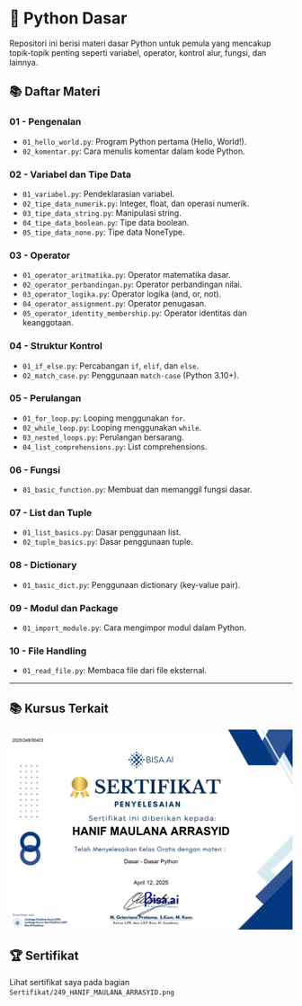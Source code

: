 # 🐍 Python Dasar

Repositori ini berisi materi dasar Python untuk pemula yang mencakup topik-topik penting seperti variabel, operator, kontrol alur, fungsi, dan lainnya.

## 📚 Daftar Materi

### 01 - Pengenalan
- `01_hello_world.py`: Program Python pertama (Hello, World!).
- `02_komentar.py`: Cara menulis komentar dalam kode Python.

### 02 - Variabel dan Tipe Data
- `01_variabel.py`: Pendeklarasian variabel.
- `02_tipe_data_numerik.py`: Integer, float, dan operasi numerik.
- `03_tipe_data_string.py`: Manipulasi string.
- `04_tipe_data_boolean.py`: Tipe data boolean.
- `05_tipe_data_none.py`: Tipe data NoneType.

### 03 - Operator
- `01_operator_aritmatika.py`: Operator matematika dasar.
- `02_operator_perbandingan.py`: Operator perbandingan nilai.
- `03_operator_logika.py`: Operator logika (and, or, not).
- `04_operator_assignment.py`: Operator penugasan.
- `05_operator_identity_membership.py`: Operator identitas dan keanggotaan.

### 04 - Struktur Kontrol
- `01_if_else.py`: Percabangan `if`, `elif`, dan `else`.
- `02_match_case.py`: Penggunaan `match-case` (Python 3.10+).

### 05 - Perulangan
- `01_for_loop.py`: Looping menggunakan `for`.
- `02_while_loop.py`: Looping menggunakan `while`.
- `03_nested_loops.py`: Perulangan bersarang.
- `04_list_comprehensions.py`: List comprehensions.

### 06 - Fungsi
- `01_basic_function.py`: Membuat dan memanggil fungsi dasar.

### 07 - List dan Tuple
- `01_list_basics.py`: Dasar penggunaan list.
- `02_tuple_basics.py`: Dasar penggunaan tuple.

### 08 - Dictionary
- `01_basic_dict.py`: Penggunaan dictionary (key-value pair).

### 09 - Modul dan Package
- `01_import_module.py`: Cara mengimpor modul dalam Python.

### 10 - File Handling
- `01_read_file.py`: Membaca file dari file eksternal.

---

## 📚 Kursus Terkait

[![Sertifikat Dasar Python - Hanif Maulana Arrasyid](Sertifikat/249_HANIF_MAULANA_ARRASYID.png)](Sertifikat/249_HANIF_MAULANA_ARRASYID.png)

## 🏆 Sertifikat

Lihat sertifikat saya pada bagian `Sertifikat/249_HANIF_MAULANA_ARRASYID.png`


